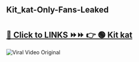 
 ## Kit_kat-Only-Fans-Leaked

# <h2><a href="https://clipsfans.com/Kit_kat&ref=git">🔗 Click to LINKS ⏩⏩ 👉 🟢 Kit kat </a></h2>

<a href="https://clipsfans.com/Kit_kat&ref=git" rel="nofollow" data-target="animated-image.originalLink"><img src="https://i.ibb.co.com/xMMVF88/686577567.gif" alt="Viral Video Original" style="max-width: 100%; display: inline-block;" data-target="animated-image.originalImage"></a>
